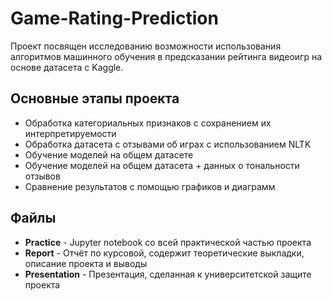 # Game-Rating-Prediction

Проект посвящен исследованию возможности использования алгоритмов машинного обучения в предсказании рейтинга видеоигр на основе датасета с Kaggle.

## Основные этапы проекта

- Обработка категориальных признаков с сохранением их интерпретируемости
- Обработка датасета с отзывами об играх с использованием NLTK
- Обучение моделей на общем датасете
- Обучение моделей на общем датасета + данных о тональности отзывов
- Сравнение результатов с помощью графиков и диаграмм

## Файлы

- **Practice** - Jupyter notebook со всей практической частью проекта
- **Report** - Отчёт по курсовой, содержит теоретические выкладки, описание проекта и выводы
- **Presentation** - Презентация, сделанная к университетской защите проекта
